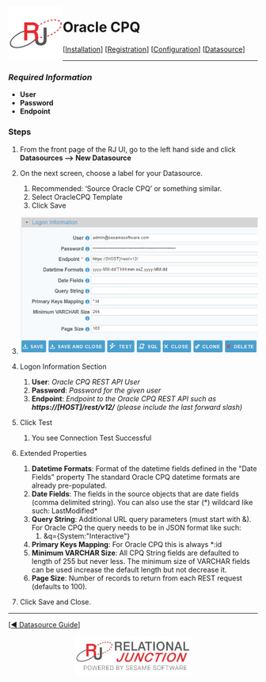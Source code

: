  <a href="http://www.sesamesoftware.com"><img align=left src="../images/RJOrbit110x110.png"></img></a>

# Oracle CPQ

[comment]: # (Leave Nav BAR untouched)

[[Installation](../guides/installguide.md)] [[Registration](../guides/RegistrationGuide.md)] [[Configuration](../guides/configurationGuide.md)] [[Datasource](../guides/DatasourceGuide.md)]

---
[comment]: # (Leave Or Alter Required info as needed)

### *Required Information*

* **User**
* **Password**
* **Endpoint**

### Steps

[comment]: # (step 1 is common to all Datasources)
[comment]: # (Step 2.1and 2.2 should be adjusted for Data Source specific)
[comment]: # (Step 3 should be Image of the datasource you can add the screenshot to the images folder or create a placeholder like {image of datasource screen})
[comment]: # (adjust step 4 and below as needed)

1. From the front page of the RJ UI, go to the left hand side and click **Datasources --> New Datasource**

2. On the next screen, choose a label for your Datasource.
	1. Recommended: ‘Source Oracle CPQ’ or something similar.
	2. Select OracleCPQ Template
	3. Click Save
   
3. ![OracleCPQ Datasource](../images/oraclecpq.png)

4. Logon Information Section
	1. **User**: *Oracle CPQ REST API User*
	2. **Password**: *Password for the given user*
	3. **Endpoint**: *Endpoint to the Oracle CPQ REST API such as **https://[HOST]/rest/v12/** (please include the last forward slash)*
   
5. Click Test
	1. You see Connection Test Successful
   
6. Extended Properties
	1. **Datetime Formats**: Format of the datetime fields defined in the "Date Fields" property The standard Oracle CPQ datetime formats are already pre-populated.
	2. **Date Fields**: The fields in the source objects that are date fields (comma delimited string). You can also use the star (\*) wildcard like such: LastModified\*
	3. **Query String**: Additional URL query parameters (must start with &). For Oracle CPQ the query needs to be in JSON format like such:
		1. &q={System:"Interactive"}
	4. **Primary Keys Mapping**: For Oracle CPQ this is always *:id
	6. **Minimum VARCHAR Size**: All CPQ String fields are defaulted to length of 255 but never less. The minimum size of VARCHAR fields can be used increase the default length but not decrease it. 
	7. **Page Size**: Number of records to return from each REST request (defaults to 100).

7. Click Save and Close.

---

[[&#9664; Datasource Guide](../guides/DatasourceGuide.md)]

<p align="center" >  <a href="http://www.sesamesoftware.com"><img align=center src="../images/poweredBy.png" height="80px"></img></a> </p>
